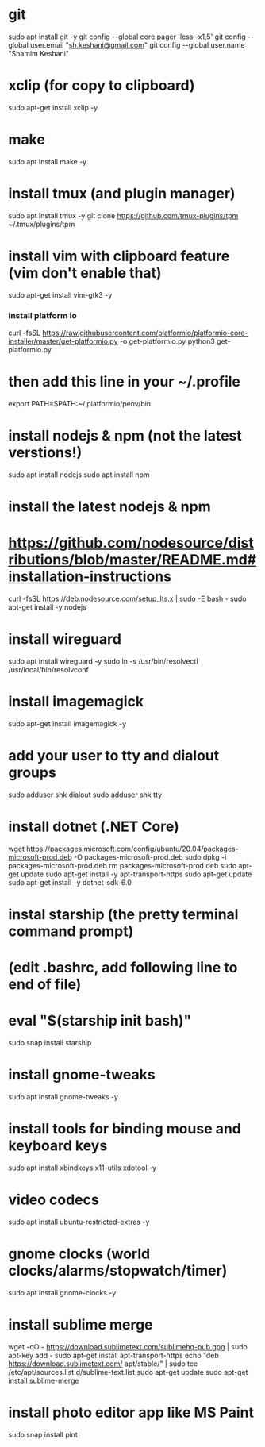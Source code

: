 # git
sudo apt install git -y
git config --global core.pager 'less -x1,5'
git config --global user.email "sh.keshani@gmail.com"
git config --global user.name "Shamim Keshani"


# xclip (for copy to clipboard)
sudo apt-get install xclip -y

# make
sudo apt install make -y

# install tmux (and plugin manager)
sudo apt install tmux -y
git clone https://github.com/tmux-plugins/tpm ~/.tmux/plugins/tpm

# install vim with clipboard feature (vim don't enable that)
sudo apt-get install vim-gtk3 -y

### install platform io
curl -fsSL https://raw.githubusercontent.com/platformio/platformio-core-installer/master/get-platformio.py -o get-platformio.py
python3 get-platformio.py

# then add this line in your ~/.profile
export PATH=$PATH:~/.platformio/penv/bin

# install nodejs & npm (not the latest verstions!)
sudo apt install nodejs
sudo apt install npm

# install the latest nodejs & npm
# https://github.com/nodesource/distributions/blob/master/README.md#installation-instructions
curl -fsSL https://deb.nodesource.com/setup_lts.x | sudo -E bash -
sudo apt-get install -y nodejs

# install wireguard
sudo apt install wireguard -y
sudo ln -s /usr/bin/resolvectl /usr/local/bin/resolvconf

# install imagemagick
sudo apt-get install imagemagick -y

# add your user to tty and dialout groups
sudo adduser shk dialout
sudo adduser shk tty

# install dotnet (.NET Core)
wget https://packages.microsoft.com/config/ubuntu/20.04/packages-microsoft-prod.deb -O packages-microsoft-prod.deb
sudo dpkg -i packages-microsoft-prod.deb
rm packages-microsoft-prod.deb
sudo apt-get update
sudo apt-get install -y apt-transport-https
sudo apt-get update
sudo apt-get install -y dotnet-sdk-6.0

# instal starship (the pretty terminal command prompt)
# (edit .bashrc, add following line to end of file)
# eval "$(starship init bash)"
sudo snap install starship

# install gnome-tweaks
sudo apt install gnome-tweaks -y

# install tools for binding mouse and keyboard keys
sudo apt install xbindkeys x11-utils xdotool -y

# video codecs
sudo apt install ubuntu-restricted-extras -y

# gnome clocks (world clocks/alarms/stopwatch/timer)
sudo apt install gnome-clocks -y

# install sublime merge
wget -qO - https://download.sublimetext.com/sublimehq-pub.gpg | sudo apt-key add -
sudo apt-get install apt-transport-https
echo "deb https://download.sublimetext.com/ apt/stable/" | sudo tee /etc/apt/sources.list.d/sublime-text.list
sudo apt-get update
sudo apt-get install sublime-merge

# install photo editor app like MS Paint
sudo snap install pint
